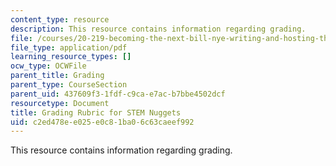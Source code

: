 ```yaml
---
content_type: resource
description: This resource contains information regarding grading.
file: /courses/20-219-becoming-the-next-bill-nye-writing-and-hosting-the-educational-show-january-iap-2015/c2ed478ee025e0c81ba06c63caeef992_MIT20_219IAP15_GradngRubrc.pdf
file_type: application/pdf
learning_resource_types: []
ocw_type: OCWFile
parent_title: Grading
parent_type: CourseSection
parent_uid: 437609f3-1fdf-c9ca-e7ac-b7bbe4502dcf
resourcetype: Document
title: Grading Rubric for STEM Nuggets
uid: c2ed478e-e025-e0c8-1ba0-6c63caeef992
---
```

This resource contains information regarding grading.

